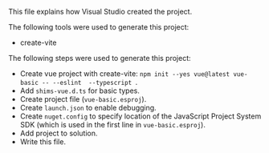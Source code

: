 This file explains how Visual Studio created the project.

The following tools were used to generate this project:
- create-vite

The following steps were used to generate this project:
- Create vue project with create-vite: `npm init --yes vue@latest vue-basic -- --eslint  --typescript `.
- Add `shims-vue.d.ts` for basic types.
- Create project file (`vue-basic.esproj`).
- Create `launch.json` to enable debugging.
- Create `nuget.config` to specify location of the JavaScript Project System SDK (which is used in the first line in `vue-basic.esproj`).
- Add project to solution.
- Write this file.
